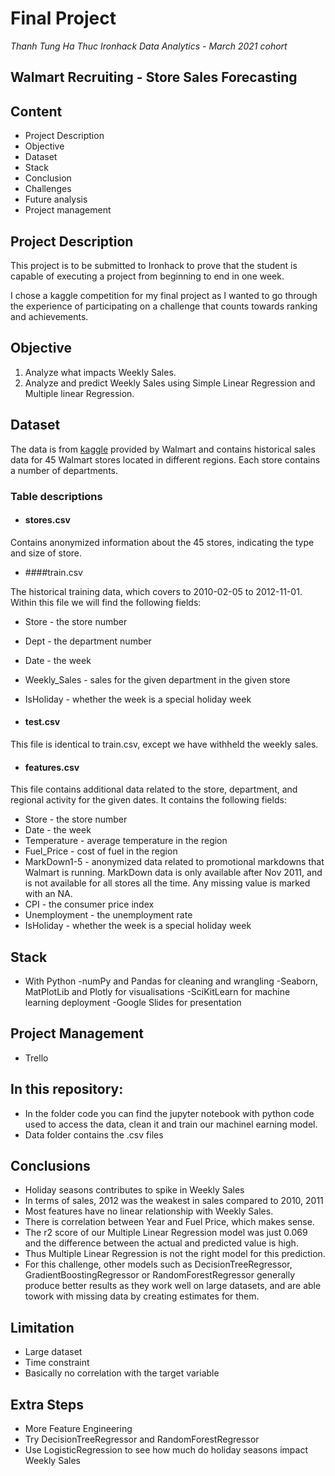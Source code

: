 # Final Project

*Thanh Tung Ha Thuc*
*Ironhack Data Analytics - March 2021 cohort*

## Walmart Recruiting - Store Sales Forecasting

## Content

- Project Description 
- Objective
- Dataset
- Stack
- Conclusion
- Challenges
- Future analysis
- Project management


## Project Description

This project is to be submitted to Ironhack to prove that the student is capable of executing a project from beginning to end 
in one week.

I chose a kaggle competition for my final project as I wanted to go through the experience of participating on a challenge that 
counts towards ranking and achievements.

## Objective

1. Analyze what impacts Weekly Sales.
2. Analyze and predict Weekly Sales using Simple Linear Regression and Multiple linear Regression.

## Dataset

The data is from [kaggle](https://www.kaggle.com/c/walmart-recruiting-store-sales-forecasting/data) provided by Walmart and contains historical sales data for 45 Walmart stores located in different regions. 
Each store contains a number of departments.

### Table descriptions

- #### stores.csv

Contains anonymized information about the 45 stores, indicating the type and size of store.

- ####train.csv

The historical training data, which covers to 2010-02-05 to 2012-11-01. Within this file we will find the following fields:

  - Store - the store number
  - Dept - the department number
  - Date - the week
  - Weekly_Sales -  sales for the given department in the given store
  - IsHoliday - whether the week is a special holiday week

- #### test.csv

This file is identical to train.csv, except we have withheld the weekly sales.

- #### features.csv

This file contains additional data related to the store, department, and regional activity for the given dates. It contains the following fields:

  - Store - the store number
  - Date - the week
  - Temperature - average temperature in the region
  - Fuel_Price - cost of fuel in the region
  - MarkDown1-5 - anonymized data related to promotional markdowns that Walmart is running. MarkDown data is only available after Nov 2011, and is not available for all stores all the time. Any missing value is marked with an NA.
  - CPI - the consumer price index
  - Unemployment - the unemployment rate
  - IsHoliday - whether the week is a special holiday week

## Stack
- With Python
 -numPy and Pandas for cleaning and wrangling
 -Seaborn, MatPlotLib and Plotly for visualisations
 -SciKitLearn for machine learning deployment
 -Google Slides for presentation

## Project Management
- Trello

## In this repository:

- In the folder code you can find the jupyter notebook with python code used to access the data, clean it and train our machinel earning model.
- Data folder contains the .csv files 

## Conclusions
- Holiday seasons contributes to spike in Weekly Sales
- In terms of sales, 2012 was the weakest in sales compared to 2010, 2011
- Most features have no linear relationship with Weekly Sales.
- There is correlation between Year and Fuel Price, which makes sense.
- The r2 score of our Multiple Linear Regression model was just 0.069 and the difference between the actual and predicted value is high. 
- Thus Multiple Linear Regression is not the right model for this prediction.
- For this challenge, other models such as DecisionTreeRegressor, GradientBoostingRegressor or RandomForestRegressor generally produce better results as they work well on large datasets, and are able towork with missing data by creating estimates for them.

## Limitation
- Large dataset
- Time constraint
- Basically no correlation with the target variable

## Extra Steps
- More Feature Engineering
- Try DecisionTreeRegressor and RandomForestRegressor
- Use LogisticRegression to see how much do holiday seasons impact Weekly Sales
